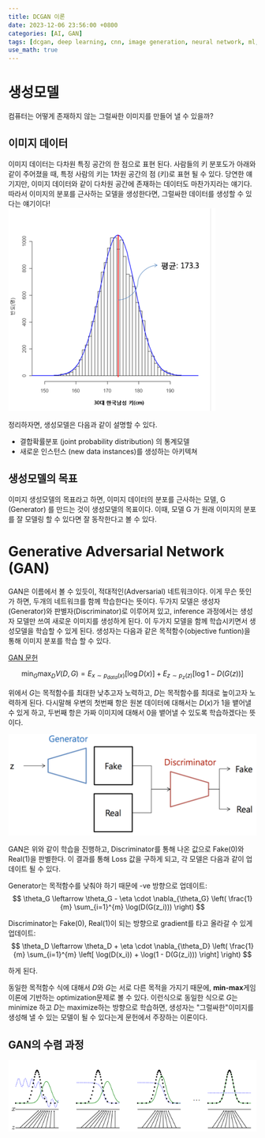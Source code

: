 ```yaml
---
title: DCGAN 이론
date: 2023-12-06 23:56:00 +0800
categories: [AI, GAN]
tags: [dcgan, deep learning, cnn, image generation, neural network, ml, ai, gan, image synthesis, computer vision, dnn, image processing, python, pytorch]
use_math: true
---
```

# 생성모델
컴퓨터는 어떻게 존재하지 않는 그럴싸한 이미지를 만들어 낼 수 있을까?

## 이미지 데이터
이미지 데이터는 다차원 특징 공간의 한 점으로 표현 된다. 사람들의 키 분포도가 아래와 같이 주어졌을 때, 특정 사람의 키는 1차원 공간의 점 (키)로 표현 될 수 있다. 당연한 얘기지만, 이미지 데이터와 같이 다차원 공간에 존재하는 데이터도 마찬가지라는 얘기다. 따라서 이미지의 분포를 근사하는 모델을 생성한다면, 그럴싸한 데이터를 생성할 수 있다는 얘기이다!
![키 분포](/assets/img/post/height_distribution.png)

정리하자면, 생성모델은 다음과 같이 설명할 수 있다.
- 결합확률분포 (joint probability distribution) 의 통계모델
- 새로운 인스턴스 (new data instances)를 생성하는 아키텍쳐

## 생성모델의 목표


이미지 생성모델의 목표라고 하면, 이미지 데이터의 분포를 근사하는 모델, G (Generator) 를 만드는 것이 생성모델의 목표이다. 이때, 모델 G 가 원래 이미지의 분포를 잘 모델링 할 수 있다면 잘 동작한다고 볼 수 있다.

# Generative Adversarial Network (GAN)
GAN은 이름에서 볼 수 있듯이, 적대적인(Adversarial) 네트워크이다. 이게 무슨 뜻인가 하면, 두개의 네트워크를 함께 학습한다는 뜻이다. 두가지 모델은 생성자(Generator)와 판별자(Discriminator)로 이루어져 있고, inference 과정에서는 생성자 모델만 쓰여 새로운 이미지를 생성하게 된다. 이 두가지 모델을 함께 학습시키면서 생성모델을 학습할 수 있게 된다. 생성자는 다음과 같은 목적함수(objective funtion)을 통해 이미지 분포를 학습 할 수 있다.

[GAN 문헌](https://arxiv.org/abs/1406.2661)

$$
\min_{G} \max_{D} V(D,G) = E_{x \sim p_{data}(x)}[\log{D(x)}] + E_{z \sim p_{z}(z)}[\log{1-D(G(z))}]
$$

위에서 $G$는 목적함수를 최대한 낮추고자 노력하고, $D$는 목적함수를 최대로 높이고자 노력하게 된다. 다시말해 우변의 첫번째 항은 원본 데이터에 대해서는 $D(x)$가 1을 뱉어낼 수 있게 하고, 두번째 항은 가짜 이미지에 대해서 0을 뱉어낼 수 있도록 학습하겠다는 뜻이다.

![GAN structure](/assets/img/post/GAN_structure.png)

GAN은 위와 같이 학습을 진행하고, Discriminator를 통해 나온 값으로 Fake(0)와 Real(1)을 판별한다. 이 결과를 통해 Loss 값을 구하게 되고, 각 모델은 다음과 같이 업데이트 될 수 있다.

Generator는 목적함수를 낮춰야 하기 때문에 -ve 방향으로 업데이트:
$$
\theta_G \leftarrow \theta_G - \eta \cdot \nabla_{\theta_G} \left( \frac{1}{m} \sum_{i=1}^{m} \log(D(G(z_i))) \right)
$$

Discriminator는 Fake(0), Real(1)이 되는 방향으로 gradient를 타고 올라갈 수 있게 업데이트:
$$
\theta_D \leftarrow \theta_D + \eta \cdot \nabla_{\theta_D} \left( \frac{1}{m} \sum_{i=1}^{m} \left[ \log(D(x_i)) + \log(1 - D(G(z_i))) \right] \right)
$$

하게 된다.

동일한 목적함수 식에 대해서 $D$와 $G$는 서로 다른 목적을 가지기 때문에, **min-max**게임 이론에 기반하는 optimization문제로 볼 수 있다. 이런식으로 동일한 식으로 $G$는 minimize 하고 $D$는 maximize하는 방향으로 학습하면, 생성자는 "그럴싸한"이미지를 생성해 낼 수 있는 모델이 될 수 있다는게 문헌에서 주장하는 이론이다.

## GAN의 수렴 과정
![GAN schematic diagram](/assets/img/post/GAN_schematic.png)


